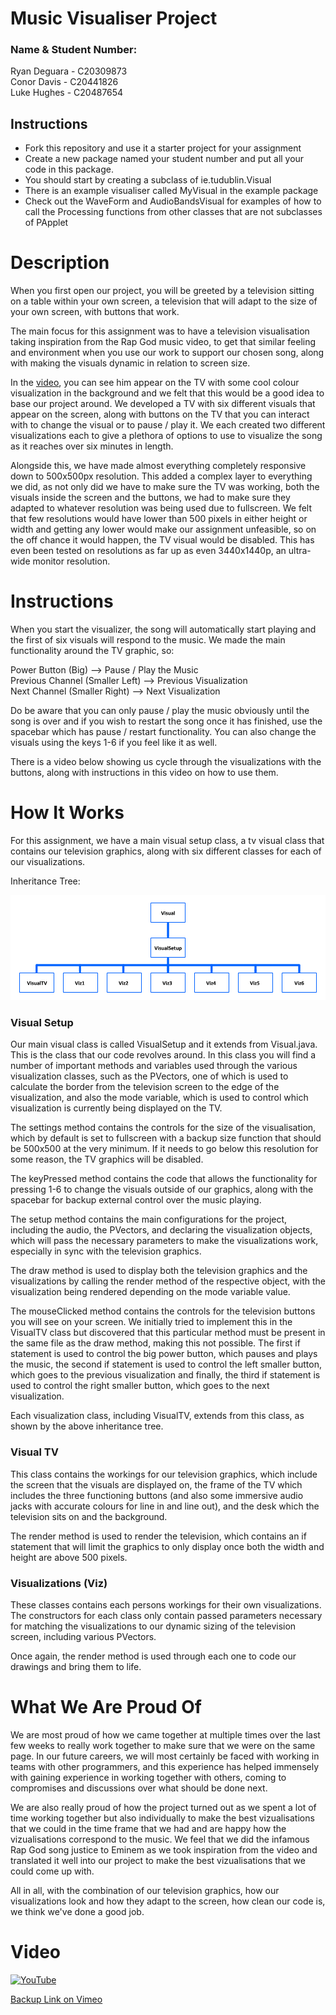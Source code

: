 # Music Visualiser Project

### Name & Student Number: 


Ryan Deguara - C20309873  
Conor Davis - C20441826  
Luke Hughes - C20487654  


## Instructions
- Fork this repository and use it a starter project for your assignment
- Create a new package named your student number and put all your code in this package.
- You should start by creating a subclass of ie.tudublin.Visual
- There is an example visualiser called MyVisual in the example package
- Check out the WaveForm and AudioBandsVisual for examples of how to call the Processing functions from other classes that are not subclasses of PApplet

# Description
When you first open our project, you will be greeted by a television sitting on a table within your own screen, a television that will adapt to the size of your own screen, with buttons that work.

The main focus for this assignment was to have a television visualisation taking inspiration from the Rap God music video, to get that similar feeling and environment when you use our work to support our chosen song, along with making the visuals dynamic in relation to screen size. 

In the [video](https://www.youtube.com/watch?v=XbGs_qK2PQA), you can see him appear on the TV with some cool colour visualization in the background and we felt that this would be a good idea to base our project around. We developed a TV with six different visuals that appear on the screen, along with buttons on the TV that you can interact with to change the visual or to pause / play it. We each created two different visualizations each to give a plethora of options to use to visualize the song as it reaches over six minutes in length. 

Alongside this, we have made almost everything completely responsive down to 500x500px resolution. This added a complex layer to everything we did, as not only did we have to make sure the TV was working, both the visuals inside the screen and the buttons, we had to make sure they adapted to whatever resolution was being used due to fullscreen. We felt that few resolutions would have lower than 500 pixels in either height or width and getting any lower would make our assignment unfeasible, so on the off chance it would happen, the TV visual would be disabled. This has even been tested on resolutions as far up as even 3440x1440p, an ultra-wide monitor resolution.

# Instructions
When you start the visualizer, the song will automatically start playing and the first of six visuals will respond to the music. We made the main functionality around the TV graphic, so:

Power Button (Big) --> Pause / Play the Music  
Previous Channel (Smaller Left) --> Previous Visualization  
Next Channel (Smaller Right) --> Next Visualization  

Do be aware that you can only pause / play the music obviously until the song is over and if you wish to restart the song once it has finished, use the spacebar which has pause / restart functionality. You can also change the visuals using the keys 1-6 if you feel like it as well.

There is a video below showing us cycle through the visualizations with the buttons, along with instructions in this video on how to use them.

# How It Works
For this assignment, we have a main visual setup class, a tv visual class that contains our television graphics, along with six different classes for each of our visualizations.

Inheritance Tree:

![Inheritance Tree Image](images/inheritance.png)

### Visual Setup
Our main visual class is called VisualSetup and it extends from Visual.java. This is the class that our code revolves around. In this class you will find a number of important methods and variables used through the various visualization classes, such as the PVectors, one of which is used to calculate the border from the television screen to the edge of the visualization, and also the mode variable, which is used to control which visualization is currently being displayed on the TV.

The settings method contains the controls for the size of the visualisation, which by default is set to fullscreen with a backup size function that should be 500x500 at the very minimum. If it needs to go below this resolution for some reason, the TV graphics will be disabled.

The keyPressed method contains the code that allows the functionality for pressing 1-6 to change the visuals outside of our graphics, along with the spacebar for backup external control over the music playing.

The setup method contains the main configurations for the project, including the audio, the PVectors, and declaring the visualization objects, which will pass the necessary parameters to make the visualizations work, especially in sync with the television graphics.

The draw method is used to display both the television graphics and the visualizations by calling the render method of the respective object, with the visualization being rendered depending on the mode variable value.

The mouseClicked method contains the controls for the television buttons you will see on your screen. We initially tried to implement this in the VisualTV class but discovered that this particular method must be present in the same file as the draw method, making this not possible. The first if statement is used to control the big power button, which pauses and plays the music, the second if statement is used to control the left smaller button, which goes to the previous visualization and finally, the third if statement is used to control the right smaller button, which goes to the next visualization.

Each visualization class, including VisualTV, extends from this class, as shown by the above inheritance tree.

### Visual TV
This class contains the workings for our television graphics, which include the screen that the visuals are displayed on, the frame of the TV which includes the three functioning buttons (and also some immersive audio jacks with accurate colours for line in and line out), and the desk which the television sits on and the background.

The render method is used to render the television, which contains an if statement that will limit the graphics to only display once both the width and height are above 500 pixels.

### Visualizations (Viz)
These classes contains each persons workings for their own visualizations. The constructors for each class only contain passed parameters necessary for matching the visualizations to our dynamic sizing of the television screen, including various PVectors.

Once again, the render method is used through each one to code our drawings and bring them to life.

# What We Are Proud Of
We are most proud of how we came together at multiple times over the last few weeks to really work together to make sure that we were on the same page. In our future careers, we will most certainly be faced with working in teams with other programmers, and this experience has helped immensely with gaining experience in working together with others, coming to compromises and discussions over what should be done next.

We are also really proud of how the project turned out as we spent a lot of time working together but also individually to make the best vizualisations that we could in the time frame that we had and are happy how the vizualisations correspond to the music. We feel that we did the infamous Rap God song justice to Eminem as we took inspiration from the video and translated it well into our project to make the best vizualisations that we could come up with.

All in all, with the combination of our television graphics, how our visualizations look and how they adapt to the screen, how clean our code is, we think we've done a good job.

# Video
[![YouTube](https://i.ytimg.com/vi/XbGs_qK2PQA/maxresdefault.jpg)](https://youtu.be/w29qfmYo0Z0)  

[Backup Link on Vimeo](https://vimeo.com/706579092)

